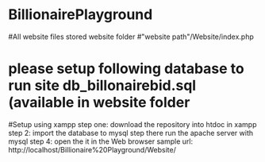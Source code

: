 # BillionairePlayground
#All website files stored website folder 
#"website path"/Website/index.php
# please setup following database to run site db_billonairebid.sql (available in website folder 

#Setup using xampp
step one:  download the repository into htdoc in xampp
step 2:  import the database to mysql
step there run the apache server with mysql
step 4:  open the it in the Web browser 
sample url: http://localhost/Billionaire%20Playground/Website/

